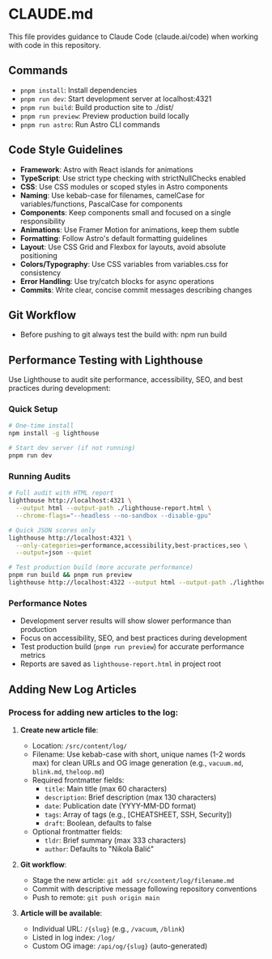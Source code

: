 # CLAUDE.md

This file provides guidance to Claude Code (claude.ai/code) when working with code in this repository.

## Commands
- `pnpm install`: Install dependencies
- `pnpm run dev`: Start development server at localhost:4321
- `pnpm run build`: Build production site to ./dist/
- `pnpm run preview`: Preview production build locally
- `pnpm run astro`: Run Astro CLI commands

## Code Style Guidelines
- **Framework**: Astro with React islands for animations
- **TypeScript**: Use strict type checking with strictNullChecks enabled
- **CSS**: Use CSS modules or scoped styles in Astro components
- **Naming**: Use kebab-case for filenames, camelCase for variables/functions, PascalCase for components
- **Components**: Keep components small and focused on a single responsibility
- **Animations**: Use Framer Motion for animations, keep them subtle
- **Formatting**: Follow Astro's default formatting guidelines
- **Layout**: Use CSS Grid and Flexbox for layouts, avoid absolute positioning
- **Colors/Typography**: Use CSS variables from variables.css for consistency
- **Error Handling**: Use try/catch blocks for async operations
- **Commits**: Write clear, concise commit messages describing changes

## Git Workflow
- Before pushing to git always test the build with: npm run build

## Performance Testing with Lighthouse

Use Lighthouse to audit site performance, accessibility, SEO, and best practices during development:

### Quick Setup
```bash
# One-time install
npm install -g lighthouse

# Start dev server (if not running)
pnpm run dev
```

### Running Audits
```bash
# Full audit with HTML report
lighthouse http://localhost:4321 \
  --output html --output-path ./lighthouse-report.html \
  --chrome-flags="--headless --no-sandbox --disable-gpu"

# Quick JSON scores only
lighthouse http://localhost:4321 \
  --only-categories=performance,accessibility,best-practices,seo \
  --output=json --quiet

# Test production build (more accurate performance)
pnpm run build && pnpm run preview
lighthouse http://localhost:4322 --output html --output-path ./lighthouse-prod.html
```

### Performance Notes
- Development server results will show slower performance than production
- Focus on accessibility, SEO, and best practices during development
- Test production build (`pnpm run preview`) for accurate performance metrics
- Reports are saved as `lighthouse-report.html` in project root

## Adding New Log Articles

### Process for adding new articles to the log:

1. **Create new article file**:
   - Location: `/src/content/log/`
   - Filename: Use kebab-case with short, unique names (1-2 words max) for clean URLs and OG image generation (e.g., `vacuum.md`, `blink.md`, `theloop.md`)
   - Required frontmatter fields:
     - `title`: Main title (max 60 characters)
     - `description`: Brief description (max 130 characters)
     - `date`: Publication date (YYYY-MM-DD format)
     - `tags`: Array of tags (e.g., [CHEATSHEET, SSH, Security])
     - `draft`: Boolean, defaults to false
   - Optional frontmatter fields:
     - `tldr`: Brief summary (max 333 characters)
     - `author`: Defaults to "Nikola Balić"

2. **Git workflow**:
   - Stage the new article: `git add src/content/log/filename.md`
   - Commit with descriptive message following repository conventions
   - Push to remote: `git push origin main`

3. **Article will be available**:
   - Individual URL: `/{slug}` (e.g., `/vacuum`, `/blink`)
   - Listed in log index: `/log/`
   - Custom OG image: `/api/og/{slug}` (auto-generated)